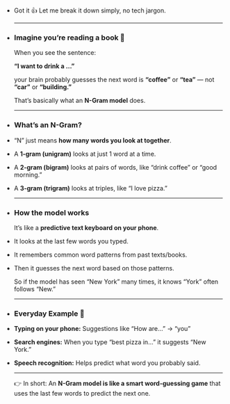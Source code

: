 - Got it 👍 Let me break it down simply, no tech jargon.
  
  ---
- ### Imagine you’re reading a book 📖
  
  When you see the sentence:
  
  **“I want to drink a …”**
  
  your brain probably guesses the next word is **“coffee”** or **“tea”** — not **“car”** or **“building.”**
  
  That’s basically what an **N-Gram model** does.
  
  ---
- ### What’s an N-Gram?
- “N” just means **how many words you look at together**.
- A **1-gram (unigram)** looks at just 1 word at a time.
- A **2-gram (bigram)** looks at pairs of words, like “drink coffee” or “good morning.”
- A **3-gram (trigram)** looks at triples, like “I love pizza.”
  
  ---
- ### How the model works
  
  It’s like a **predictive text keyboard on your phone**.
- It looks at the last few words you typed.
- It remembers common word patterns from past texts/books.
- Then it guesses the next word based on those patterns.
  
  So if the model has seen “New York” many times, it knows “York” often follows “New.”
  
  ---
- ### Everyday Example 🌟
- **Typing on your phone:** Suggestions like “How are…” → “you”
- **Search engines:** When you type “best pizza in…” it suggests “New York.”
- **Speech recognition:** Helps predict what word you probably said.
  
  ---
  
  👉 In short: An **N-Gram model is like a smart word-guessing game** that uses the last few words to predict the next one.
  
  
  <!--EndFragment-->